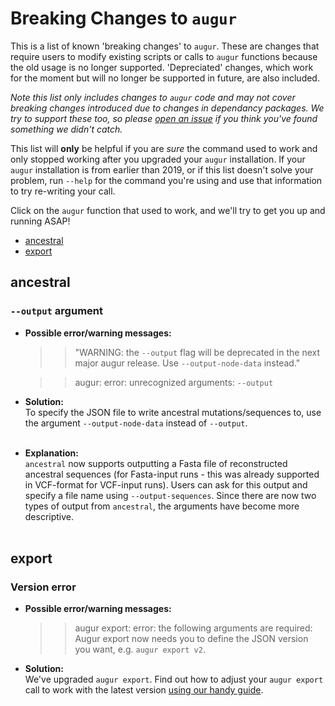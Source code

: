 # Breaking Changes to `augur`

This is a list of known 'breaking changes' to `augur`. These are changes that require users to modify existing scripts or calls to `augur` functions because the old usage is no longer supported. 'Depreciated' changes, which work for the moment but will no longer be supported in future, are also included. 

_Note this list only includes changes to `augur` code and may not cover breaking changes introduced due to changes in dependancy packages. We try to support these too, so please [open an issue](https://github.com/nextstrain/augur/issues/new) if you think you've found something we didn't catch._

This list will **only** be helpful if you are _sure_ the command used to work and only stopped working after you upgraded your `augur` installation. If your `augur` installation is from earlier than 2019, or if this list doesn't solve your problem, run `--help` for the command you're using and use that information to try re-writing your call.

Click on the `augur` function that used to work, and we'll try to get you up and running ASAP!

* [ancestral](#ancestral)
* [export](#export)

## ancestral

### `--output` argument

* **Possible error/warning messages:**<br>
  > > "WARNING: the `--output` flag will be deprecated in the next major augur release. Use `--output-node-data` instead."

  > > augur: error: unrecognized arguments: `--output`

* **Solution:**<br>
  To specify the JSON file to write ancestral mutations/sequences to, use the argument `--output-node-data` instead of `--output`.<br><br>

* **Explanation:**<br>
  `ancestral` now supports outputting a Fasta file of reconstructed ancestral sequences (for Fasta-input runs - this was already supported in VCF-format for VCF-input runs). Users can ask for this output and specify a file name using `--output-sequences`. Since there are now two types of output from `ancestral`, the arguments have become more descriptive.<br><br>


## export

### Version error

* **Possible error/warning messages:**<br>
  > > augur export: error: the following arguments are required: Augur export now needs you to define the JSON version you want, e.g. `augur export v2`.

* **Solution:**<br>
  We've upgraded `augur export`. Find out how to adjust your `augur export` call to work with the latest version [using our handy guide](exportv.md).<br><br>

